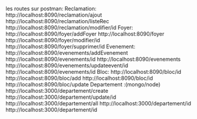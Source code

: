 les routes sur postman:
  Reclamation:
    http://localhost:8090/reclamation/ajout
    http://localhost:8090/reclamation/listeRec
    http://localhost:8090/reclamation/modifier/id
  Foyer:
    http://localhost:8090/foyer/addFoyer
    http://localhost:8090/foyer
    http://localhost:8090/foyer/modifier/id
    http://localhost:8090/foyer/supprimer/id
  Evenement:
    http://localhost:8090/evenements/addEvenement
    http://localhost:8090/evenements/id
    http://localhost:8090/evenements
    http://localhost:8090/evenements/updateevent/id
    http://localhost:8090/evenements/id
    Bloc:
   http://localhost:8090/bloc/id
   http://localhost:8090/bloc/add
   http://localhost:8090/bloc/id
   http://localhost:8090/bloc/update
   Departement :(mongo/node)
   http://localhost:3000/departement/create
   http://localhost:3000/departement/update/id
   http://localhost:3000/departement/all
   http://localhost:3000/departement/id
   http://localhost:3000/departement/id
   


    
